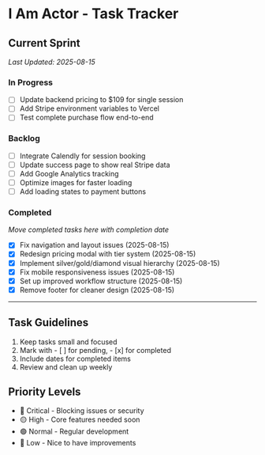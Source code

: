 # I Am Actor - Task Tracker

## Current Sprint
_Last Updated: 2025-08-15_

### In Progress
- [ ] Update backend pricing to $109 for single session
- [ ] Add Stripe environment variables to Vercel
- [ ] Test complete purchase flow end-to-end

### Backlog
- [ ] Integrate Calendly for session booking
- [ ] Update success page to show real Stripe data
- [ ] Add Google Analytics tracking
- [ ] Optimize images for faster loading
- [ ] Add loading states to payment buttons

### Completed
_Move completed tasks here with completion date_
- [x] Fix navigation and layout issues (2025-08-15)
- [x] Redesign pricing modal with tier system (2025-08-15)
- [x] Implement silver/gold/diamond visual hierarchy (2025-08-15)
- [x] Fix mobile responsiveness issues (2025-08-15)
- [x] Set up improved workflow structure (2025-08-15)
- [x] Remove footer for cleaner design (2025-08-15)

---

## Task Guidelines
1. Keep tasks small and focused
2. Mark with - [ ] for pending, - [x] for completed
3. Include dates for completed items
4. Review and clean up weekly

## Priority Levels
- 🔴 Critical - Blocking issues or security
- 🟡 High - Core features needed soon
- 🟢 Normal - Regular development
- 🔵 Low - Nice to have improvements